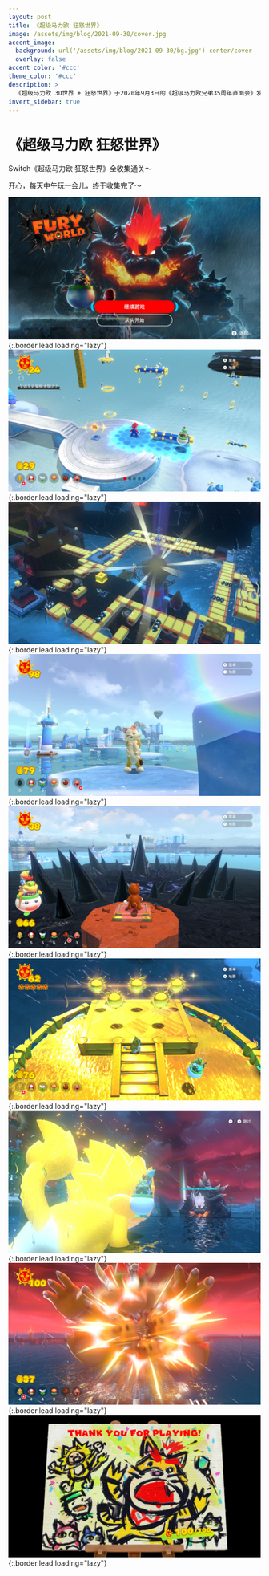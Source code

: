 ```yaml
---
layout: post
title: 《超级马力欧 狂怒世界》
image: /assets/img/blog/2021-09-30/cover.jpg
accent_image: 
  background: url('/assets/img/blog/2021-09-30/bg.jpg') center/cover
  overlay: false
accent_color: '#ccc'
theme_color: '#ccc'
description: >
  《超级马力欧 3D世界 + 狂怒世界》于2020年9月3日的《超级马力欧兄弟35周年直面会》发表。<br>“狂怒世界”部分是类似《超级马力欧 奥德赛》的箱庭探索移动方式及视角转换形式游玩。
invert_sidebar: true
---
```


# 《超级马力欧 狂怒世界》

Switch《超级马力欧 狂怒世界》全收集通关～

开心，每天中午玩一会儿，终于收集完了～ 


![](/assets/img/blog/2021-09-30/1.jpg){:.border.lead loading="lazy"}
![](/assets/img/blog/2021-09-30/2.jpg){:.border.lead loading="lazy"}
![](/assets/img/blog/2021-09-30/3.jpg){:.border.lead loading="lazy"}
![](/assets/img/blog/2021-09-30/4.jpg){:.border.lead loading="lazy"}
![](/assets/img/blog/2021-09-30/5.jpg){:.border.lead loading="lazy"}
![](/assets/img/blog/2021-09-30/6.jpg){:.border.lead loading="lazy"}
![](/assets/img/blog/2021-09-30/7.jpg){:.border.lead loading="lazy"}
![](/assets/img/blog/2021-09-30/8.jpg){:.border.lead loading="lazy"}
![](/assets/img/blog/2021-09-30/9.jpg){:.border.lead loading="lazy"}

